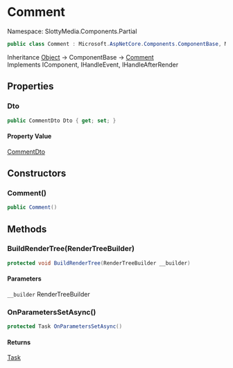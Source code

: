 # Comment

Namespace: SlottyMedia.Components.Partial

```csharp
public class Comment : Microsoft.AspNetCore.Components.ComponentBase, Microsoft.AspNetCore.Components.IComponent, Microsoft.AspNetCore.Components.IHandleEvent, Microsoft.AspNetCore.Components.IHandleAfterRender
```

Inheritance [Object](https://docs.microsoft.com/en-us/dotnet/api/system.object) → ComponentBase → [Comment](./slottymedia.components.partial.comment.md)<br>
Implements IComponent, IHandleEvent, IHandleAfterRender

## Properties

### **Dto**

```csharp
public CommentDto Dto { get; set; }
```

#### Property Value

[CommentDto](./slottymedia.backend.dtos.commentdto.md)<br>

## Constructors

### **Comment()**

```csharp
public Comment()
```

## Methods

### **BuildRenderTree(RenderTreeBuilder)**

```csharp
protected void BuildRenderTree(RenderTreeBuilder __builder)
```

#### Parameters

`__builder` RenderTreeBuilder<br>

### **OnParametersSetAsync()**

```csharp
protected Task OnParametersSetAsync()
```

#### Returns

[Task](https://docs.microsoft.com/en-us/dotnet/api/system.threading.tasks.task)<br>
